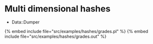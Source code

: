 # Multi dimensional hashes

* Data::Dumper

{% embed include file="src/examples/hashes/grades.pl" %}
{% embed include file="src/examples/hashes/grades.out" %}




